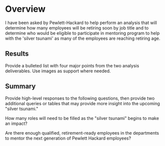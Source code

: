 # Overview 
I have been asked by Pewlett-Hackard to help perform an analysis that will determine how many employees will be retiring soon by job title and to determine who would be eligible to participate in mentoring program to help with the 'silver tsunami' as many of the employees are reaching retiring age.

## Results
Provide a bulleted list with four major points from the two analysis deliverables. Use images as support where needed.

## Summary 
Provide high-level responses to the following questions, then provide two additional queries or tables that may provide more insight into the upcoming "silver tsunami."

How many roles will need to be filled as the "silver tsunami" begins to make an impact?

Are there enough qualified, retirement-ready employees in the departments to mentor the next generation of Pewlett Hackard employees?
